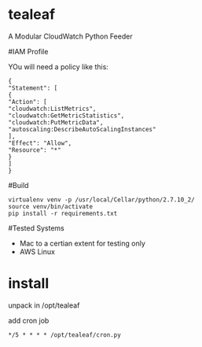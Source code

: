 # tealeaf
A Modular CloudWatch Python Feeder



#IAM Profile

YOu will need a policy like this:

    {
    "Statement": [
    {
    "Action": [
    "cloudwatch:ListMetrics",
    "cloudwatch:GetMetricStatistics",
    "cloudwatch:PutMetricData",
    "autoscaling:DescribeAutoScalingInstances"
    ],
    "Effect": "Allow",
    "Resource": "*"
    }
    ]
    }


#Build

    virtualenv venv -p /usr/local/Cellar/python/2.7.10_2/
    source venv/bin/activate
    pip install -r requirements.txt
    

#Tested Systems

- Mac to a certian extent for testing only
- AWS Linux


# install
unpack in /opt/tealeaf

add cron job

    */5 * * * * /opt/tealeaf/cron.py